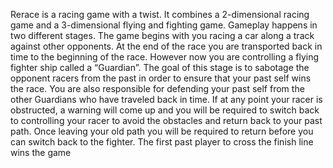 Rerace is a racing game with a twist. It combines a 2-dimensional racing game and a 3-dimensional flying and fighting game. Gameplay happens in two different stages. The game begins with you racing a car along a track against other opponents. At the end of the race you are transported back in time to the beginning of the race. However now you are controlling a flying fighter ship called a “Guardian”. The goal of this stage is to sabotage the opponent racers from the past in order to ensure that your past self wins the race. You are also responsible for defending your past self from the other Guardians who have traveled back in time. If at any point your racer is obstructed, a warning will come up and you will be required to switch back to controlling your racer  to avoid the obstacles and return back to your past path. Once leaving your old path you will be required to return before you can switch back to the fighter. The first past player to cross the finish line wins the game
